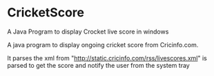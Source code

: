 # CricketScore
A Java Program to display Crocket live score in windows

A java program to display ongoing cricket score from Cricinfo.com. 

It parses the xml  from "http://static.cricinfo.com/rss/livescores.xml" is parsed to get the score and notify the user 
from the system tray  
